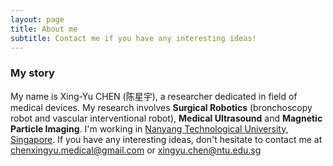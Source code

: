 ```yaml
---
layout: page
title: About me
subtitle: Contact me if you have any interesting ideas!
---
```


### My story

My name is Xing-Yu CHEN (陈星宇), a researcher dedicated in field of medical devices. My research involves __Surgical Robotics__ (bronchoscopy robot and vascular interventional robot), __Medical Ultrasound__ and __Magnetic Particle Imaging__. 
I'm working in [Nanyang Technological University, Singapore](https://www.ntu.edu.sg/). If you have any interesting ideas, don't hesitate to contact me at [chenxingyu.medical@gmail.com](chenxingyu.medical@gmail.com) or [xingyu.chen@ntu.edu.sg](xingyu.chen@ntu.edu.sg)  



